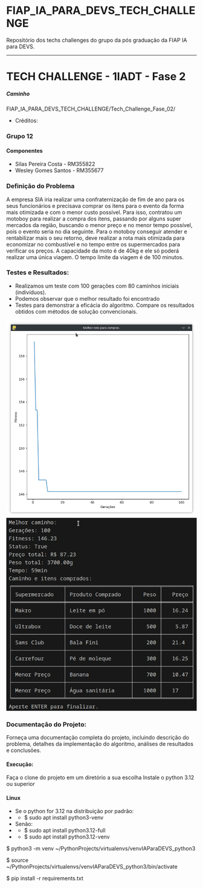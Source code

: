 # FIAP_IA_PARA_DEVS_TECH_CHALLENGE
Repositório dos techs challenges do grupo da pós graduação da FIAP IA para DEVS.

****
# TECH CHALLENGE - 1IADT - Fase 2
##### Caminho
FIAP_IA_PARA_DEVS_TECH_CHALLENGE/Tech_Challenge_Fase_02/

* Créditos:


### Grupo 12
#### Componentes
* Silas Pereira Costa - RM355822
* Wesley Gomes Santos - RM355677

### Definição do Problema

A empresa SIA iria realizar uma confraternização de fim de ano para os seus funcionários e precisava comprar os itens para o evento da forma mais otimizada e com o menor custo possível. 
Para isso, contratou um motoboy para realizar a compra dos itens, passando por alguns super mercados da região, buscando o menor preço e no menor tempo possível, pois o evento seria no dia seguinte. 
Para o motoboy conseguir atender e rentabilizar mais o seu retorno, deve realizar a rota mais otimizada para economizar no combustível e no tempo entre os supermercados para verificar os preços.
A capacidade da moto é de 40kg e ele só poderá realizar uma única viagem.
O tempo limite da viagem é de 100 minutos.

### Testes e Resultados: 

* Realizamos um teste com 100 gerações com 80 caminhos iniciais (indivíduos).
* Podemos observar que o melhor resultado foi encontrado 
* Testes para demonstrar a eficácia do algoritmo. Compare os resultados obtidos com métodos de solução convencionais.

![Gráfico de Execução](grafico_fitness.png)
![Tabelas com os Valores](resultado_fitness.png)

### Documentação do Projeto: 

Forneça uma documentação completa do projeto, incluindo descrição do problema, detalhes da implementação do algoritmo, análises de resultados e conclusões.


#### Execução:
Faça o clone do projeto em um diretório a sua escolha
Instale o python 3.12 ou superior

#### Linux 
* Se o python for 3.12 na distribuição por padrão:
* * $ sudo apt install python3-venv 
* Senão:
* * $ sudo apt install python3.12-full
* * $ sudo apt install python3.12-venv

$ python3 -m venv ~/PythonProjects/virtualenvs/venvIAParaDEVS_python3

$ source ~/PythonProjects/virtualenvs/venvIAParaDEVS_python3/bin/activate

$ pip install -r requirements.txt
